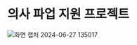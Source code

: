 


# 의사 파업 지원 프로젝트

![화면 캡처 2024-06-27 135017](https://github.com/NICESONY/SON_WEB_PROJECT_doctors-strike/assets/106459423/2071f73c-b600-4ccf-9343-a5d69fb51795)
